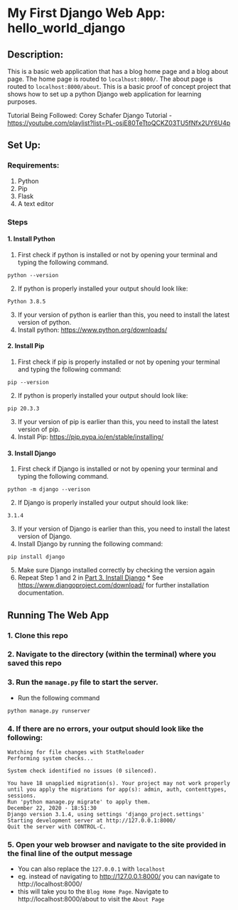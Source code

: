 # My First Django Web App: hello_world_django

## Description:
This is a basic web application that has a blog home page and a blog about page. The home page is routed to `localhost:8000/`. The about page is routed to `localhost:8000/about`. This is a basic proof of concept project that shows how to set up a python Django web application for learning purposes.

Tutorial Being Followed: Corey Schafer Django Tutorial - https://youtube.com/playlist?list=PL-osiE80TeTtoQCKZ03TU5fNfx2UY6U4p

## Set Up:
### Requirements:
1. Python
2. Pip
3. Flask
4. A text editor

### Steps
#### 1. Install Python
1. First check if python is installed or not by opening your terminal and typing the following command.
```
python --version
```  
2. If python is properly installed your output should look like:
```
Python 3.8.5
```

3. If your version of python is earlier than this, you need to install the latest version of python.
4. Install python: https://www.python.org/downloads/

#### 2. Install Pip
1. First check if pip is properly installed or not by opening your terminal and typing the following command:
```
pip --version
```

2. If python is properly installed your output should look like:
```
pip 20.3.3
```

3. If your version of pip is earlier than this, you need to install the latest version of pip.
4. Install Pip: https://pip.pypa.io/en/stable/installing/

<a name="part-3"></a>
#### 3. Install Django
1. First check if Django is installed or not by opening your terminal and typing the following command.
```
python -m django --verison
```
2. If Django is properly installed your output should look like:
  ```
  3.1.4
  ```

3. If your version of Django is earlier than this, you need to install the latest version of Django.
4. Install Django by running the following command:
```
pip install django
```
5. Make sure Django installed correctly by checking the version again
  1. Repeat Step 1 and 2 in [Part 3. Install Django](#part-3)
    * See https://www.djangoproject.com/download/ for further installation documentation.


## Running The Web App
### 1. Clone this repo
### 2. Navigate to the directory (within the terminal) where you saved this repo
### 3. Run the `manage.py` file to start the server.
* Run the following command
```
python manage.py runserver
```

### 4. If there are no errors, your output should look like the following:

```
Watching for file changes with StatReloader
Performing system checks...

System check identified no issues (0 silenced).

You have 18 unapplied migration(s). Your project may not work properly until you apply the migrations for app(s): admin, auth, contenttypes, sessions.
Run 'python manage.py migrate' to apply them.
December 22, 2020 - 18:51:30
Django version 3.1.4, using settings 'django_project.settings'
Starting development server at http://127.0.0.1:8000/
Quit the server with CONTROL-C.

```

### 5. Open your web browser and navigate to the site provided in the final line of the output message
 * You can also replace the `127.0.0.1` with `localhost`
 * eg. instead of navigating to http://127.0.0.1:8000/ you can navigate to http://localhost:8000/
 * this will take you to the `Blog Home Page`. Navigate to http://localhost:8000/about to visit the `About Page`
